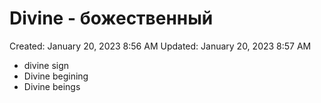# Divine - божественный

Created: January 20, 2023 8:56 AM
Updated: January 20, 2023 8:57 AM

- divine sign
- Divine begining
- Divine beings